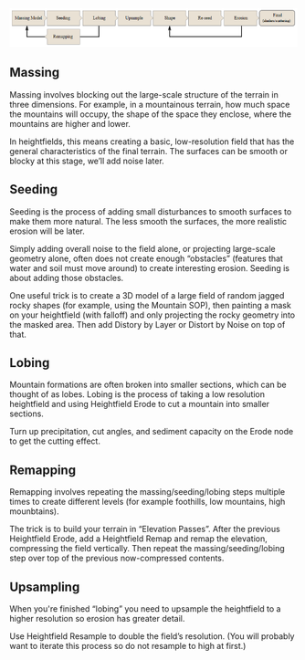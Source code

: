 ![alt text](image.png)  

## Massing

Massing involves blocking out the large-scale structure of the terrain in three dimensions. For example, in a mountainous terrain, how much space the mountains will occupy, the shape of the space they enclose, where the mountains are higher and lower.

In heightfields, this means creating a basic, low-resolution field that has the general characteristics of the final terrain. The surfaces can be smooth or blocky at this stage, we’ll add noise later.

## Seeding

Seeding is the process of adding small disturbances to smooth surfaces to make them more natural. The less smooth the surfaces, the more realistic erosion will be later.

Simply adding overall noise to the field alone, or projecting large-scale geometry alone, often does not create enough “obstacles” (features that water and soil must move around) to create interesting erosion. Seeding is about adding those obstacles.

One useful trick is to create a 3D model of a large field of random jagged rocky shapes (for example, using the Mountain SOP), then painting a mask on your heightfield (with falloff) and only projecting the rocky geometry into the masked area. Then add Distory by Layer or Distort by Noise on top of that.

## Lobing

Mountain formations are often broken into smaller sections, which can be thought of as lobes. Lobing is the process of taking a low resolution heightfield and using Heightfield Erode to cut a mountain into smaller sections.

Turn up precipitation, cut angles, and sediment capacity on the Erode node to get the cutting effect.

## Remapping 

Remapping involves repeating the massing/seeding/lobing steps multiple times to create different levels (for example foothills, low mountains, high mounbtains).

The trick is to build your terrain in “Elevation Passes”. After the previous Heightfield Erode, add a Heightfield Remap and remap the elevation, compressing the field vertically. Then repeat the massing/seeding/lobing step over top of the previous now-compressed contents.

## Upsampling

When you're finished “lobing” you need to upsample the heightfield to a higher resolution so erosion has greater detail.

Use Heightfield Resample to double the field’s resolution. (You will probably want to iterate this process so do not resample to high at first.)